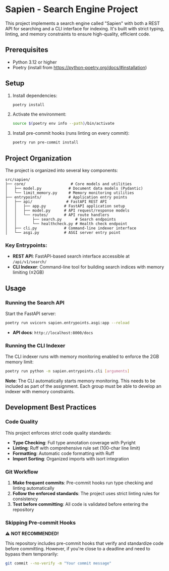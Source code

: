 # Sapien - Search Engine Project

This project implements a search engine called "Sapien" with both a REST API for searching and a CLI interface for indexing. It's built with strict typing, linting, and memory constraints to ensure high-quality, efficient code.

## Prerequisites

- Python 3.12 or higher
- Poetry (install from https://python-poetry.org/docs/#installation)

## Setup

1. Install dependencies:
   ```bash
   poetry install
   ```

2. Activate the environment:
   ```bash
   source $(poetry env info --path)/bin/activate
   ```

3. Install pre-commit hooks (runs linting on every commit):
   ```bash
   poetry run pre-commit install
   ```

## Project Organization

The project is organized into several key components:

```
src/sapien/
├── core/                    # Core models and utilities
│   ├── model.py            # Document data models (Pydantic)
│   └── limit_memory.py     # Memory monitoring utilities
├── entrypoints/            # Application entry points
│   ├── api/               # FastAPI REST API
│   │   ├── app.py        # FastAPI application setup
│   │   ├── model.py      # API request/response models
│   │   └── routes/       # API route handlers
│   │       ├── search.py      # Search endpoints
│   │       └── healthcheck.py # Health check endpoint
│   ├── cli.py            # Command-line indexer interface
│   └── asgi.py           # ASGI server entry point
```

### Key Entrypoints:

- **REST API**: FastAPI-based search interface accessible at `/api/v1/search/`
- **CLI Indexer**: Command-line tool for building search indices with memory limiting (≤2GB)

## Usage

### Running the Search API

Start the FastAPI server:
```bash
poetry run uvicorn sapien.entrypoints.asgi:app --reload
```
- **API docs**: `http://localhost:8000/docs`

### Running the CLI Indexer

The CLI indexer runs with memory monitoring enabled to enforce the 2GB memory limit:
```bash
poetry run python -m sapien.entrypoints.cli [arguments]
```

**Note**: The CLI automatically starts memory monitoring. This needs to be included as
part of the assignment. Each group must be able to develop an indexer with memory constraints.

## Development Best Practices

### Code Quality

This project enforces strict code quality standards:

- **Type Checking**: Full type annotation coverage with Pyright
- **Linting**: Ruff with comprehensive rule set (100-char line limit)
- **Formatting**: Automatic code formatting with Ruff
- **Import Sorting**: Organized imports with isort integration

### Git Workflow

1. **Make frequent commits**: Pre-commit hooks run type checking and linting automatically
2. **Follow the enforced standards**: The project uses strict linting rules for consistency
3. **Test before committing**: All code is validated before entering the repository

### Skipping Pre-commit Hooks

⚠️ **NOT RECOMMENDED!**

This repository includes pre-commit hooks that verify and standardize code before committing. However, if you're close to a deadline and need to bypass them temporarily:

```bash
git commit --no-verify -m "Your commit message"
```
